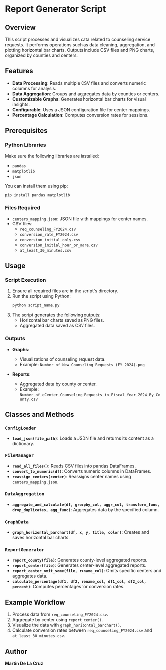 # Report Generator Script

## Overview
This script processes and visualizes data related to counseling service requests. It performs operations such as data cleaning, aggregation, and plotting horizontal bar charts. Outputs include CSV files and PNG charts, organized by counties and centers.

## Features
- **Data Processing**: Reads multiple CSV files and converts numeric columns for analysis.
- **Data Aggregation**: Groups and aggregates data by counties or centers.
- **Customizable Graphs**: Generates horizontal bar charts for visual insights.
- **Configurable**: Uses a JSON configuration file for center mappings.
- **Percentage Calculation**: Computes conversion rates for sessions.

## Prerequisites
### Python Libraries
Make sure the following libraries are installed:
- `pandas`
- `matplotlib`
- `json`

You can install them using pip:
```bash
pip install pandas matplotlib
```

### Files Required
- `centers_mapping.json`: JSON file with mappings for center names.
- CSV files:
  - `req_counseling_FY2024.csv`
  - `conversion_rate_FY2024.csv`
  - `conversion_initial_only.csv`
  - `conversion_initial_hour_or_more.csv`
  - `at_least_30_minutes.csv`

## Usage
### Script Execution
1. Ensure all required files are in the script's directory.
2. Run the script using Python:
   ```bash
   python script_name.py
   ```
3. The script generates the following outputs:
   - Horizontal bar charts saved as PNG files.
   - Aggregated data saved as CSV files.

### Outputs
- **Graphs**:
  - Visualizations of counseling request data.
  - Example: `Number of New Counseling Requests (FY 2024).png`

- **Reports**:
  - Aggregated data by county or center.
  - Example: `Number_of_eCenter_Counseling_Requests_in_Fiscal_Year_2024_By_County.csv`

## Classes and Methods
### `ConfigLoader`
- **`load_json(file_path)`**: Loads a JSON file and returns its content as a dictionary.

### `FileManager`
- **`read_all_files()`**: Reads CSV files into pandas DataFrames.
- **`convert_to_numeric(df)`**: Converts numeric columns in DataFrames.
- **`reassign_centers(center)`**: Reassigns center names using `centers_mapping.json`.

### `DataAggregation`
- **`aggregate_and_calculate(df, groupby_col, aggr_col, transform_func, drop_duplicates, agg_func)`**: Aggregates data by the specified column.

### `GraphData`
- **`graph_horizontal_barchart(df, x, y, title, color)`**: Creates and saves horizontal bar charts.

### `ReportGenerator`
- **`report_county(file)`**: Generates county-level aggregated reports.
- **`report_center(file)`**: Generates center-level aggregated reports.
- **`report_center_omit_some(file, rename_col)`**: Omits specific centers and aggregates data.
- **`calculate_percentage(df1, df2, rename_col, df1_col, df2_col, percent)`**: Computes percentages for conversion rates.

## Example Workflow
1. Process data from `req_counseling_FY2024.csv`.
2. Aggregate by center using `report_center()`.
3. Visualize the data with `graph_horizontal_barchart()`.
4. Calculate conversion rates between `req_counseling_FY2024.csv` and `at_least_30_minutes.csv`.

## Author
**Martin De La Cruz**
